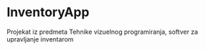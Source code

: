 # InventoryApp
Projekat iz predmeta Tehnike vizuelnog programiranja, softver za upravljanje inventarom
